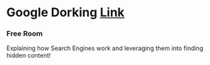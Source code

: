 # Google Dorking [Link](https://tryhackme.com/room/googledorking)
### Free Room

Explaining how Search Engines work and leveraging them into finding hidden content!

